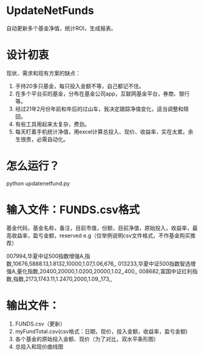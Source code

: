 # UpdateNetFunds
自动更新多个基金净值，统计ROI，生成报表。

# 设计初衷
现状、需求和现有方案的缺点：
1. 手持20多只基金，每只投入金额不等，自己都记不住。
2. 在多个平台买的基金，分布在基金公司app，互联网基金平台，券商、银行等。
3. 经过21年2月份年前和年后的过山车，我决定跟踪净值变化，适当调整和赎回。
4. 有些工具用起来太复杂，费劲。
5. 每天盯着手机统计净值，用excel计算总投入、现价、收益率，实在太累。余生很贵，必需自动化。

# 怎么运行？
python updatenetfund.py

# 输入文件：FUNDS.csv格式
基金代码，基金名称，备注，目前市值，份额，目前净值，原始投入，收益率，最高收益率，盈亏金额，reserved
e.g（仅举例说明csv文件格式，不作基金购买推荐）

007994,华夏中证500指数增强A,指数,10676,5888.13,1.8132,10000,1.07,1.06,676,,
013233,华夏中证500指数智选增强A,量化指数,20400,20000,1.0200,20000,1.02,,400,,
008682,富国中证红利指数,指数,2173,1743.11,1.2470,2000,1.09,,173,,

# 输出文件：
1. FUNDS.csv（更新）
2. myFundTotal.csv(csv格式：日期，现价，投入金额，收益率，盈亏金额)
3. 各个基金的原始投入金额、现价（为了对比，双水平条形图）
4. 总投入和现价曲线图
